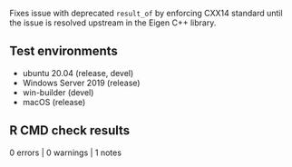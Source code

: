 Fixes issue with deprecated `result_of` by enforcing CXX14 standard 
until the issue is resolved upstream in the Eigen C++ library.

## Test environments
* ubuntu 20.04 (release, devel)
* Windows Server 2019 (release)
* win-builder (devel)
* macOS (release)

## R CMD check results

0 errors | 0 warnings | 1 notes
